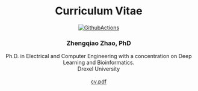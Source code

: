 <div align="center">

# **Curriculum Vitae**

<div align="center">
  <a href="https://github.com/z2e2/cv">
    <img alt="GithubActions" src="https://github.com/z2e2/cv/workflows/build_cv/badge.svg" />
  </a>
</div>

### Zhengqiao Zhao, PhD<br/>
Ph.D. in Electrical and Computer Engineering with a concentration on Deep Learning and Bioinformatics.<br/>
Drexel University<br/><br/>
[cv.pdf](https://z2e2.github.io/cv/)

</div>
